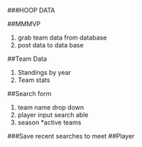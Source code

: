 ###HOOP DATA

##MMMVP

1. grab team data from database
2. post data to data base

##Team Data

1. Standings by year
2. Team stats

##Search form

1. team name drop down
2. player input search able
3. season \*active teams

###Save recent searches to meet
##Player
